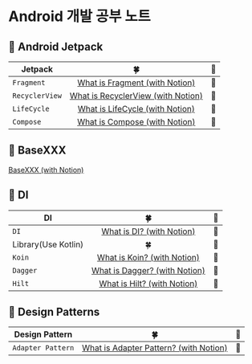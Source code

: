 # Android 개발 공부 노트
## 🎯 Android Jetpack
| Jetpack | 🍀 | 🏴 |
|---|:---:|---:|
| `Fragment` | [What is Fragment (with Notion)](https://atom-feet-3b2.notion.site/Fragment-1325b308f6aa4290bc8c3c2a557ff08d) | 🔵 |
| `RecyclerView` | [What is RecyclerView (with Notion)](https://atom-feet-3b2.notion.site/RecyclerView-24d644f91ecc42f589a269593e0392e1) | 🔴 |
| `LifeCycle` | [What is LifeCycle (with Notion)]() | 🔴 |
| `Compose` | [What is Compose (with Notion)](https://atom-feet-3b2.notion.site/Compose-bd0060c36cd441ec98a92656242f1adf) | 🔴 |

## 🎯 BaseXXX
[BaseXXX (with Notion)](https://atom-feet-3b2.notion.site/BaseXXX-abdf6815e55e4a829892b921b191fd5f)

## 🎯 DI
| DI | 🍀 | 🏴 |
|---|:---:|---:|
| `DI` | [What is DI? (with Notion)](https://atom-feet-3b2.notion.site/DI-Dependencies-Injection-5a6b1973694e4785931b271bc25f09a7) | 🔵 |
| Library(Use Kotlin) | 🍀 | 🏴 |
| `Koin` | [What is Koin? (with Notion)]() | 🔴 |
| `Dagger` | [What is Dagger? (with Notion)]() | 🔴 |
| `Hilt` | [What is Hilt? (with Notion)]() | 🔴 |

## 🎯 Design Patterns
| Design Pattern | 🍀 | 🏴 |
|---|:---:|---:|
| `Adapter Pattern` | [What is Adapter Pattern? (with Notion)](https://atom-feet-3b2.notion.site/Adapter-Pattern-ac750aef34324915b3d5fd80eb84ae38) | 🔵 |

